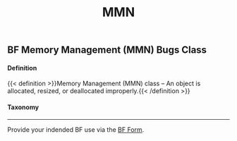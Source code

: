 ﻿---
weight: 3
title: "MMN"
---
## BF Memory Management (MMN) Bugs Class 

#### Definition
{{< definition >}}Memory Management (MMN) class – An object is allocated, resized, or deallocated improperly.{{< /definition >}}

####  Taxonomy

_____________________________________
Provide your indended BF use via the [BF Form](https://forms.gle/SRZyva5Vn1i4dQQ2A).